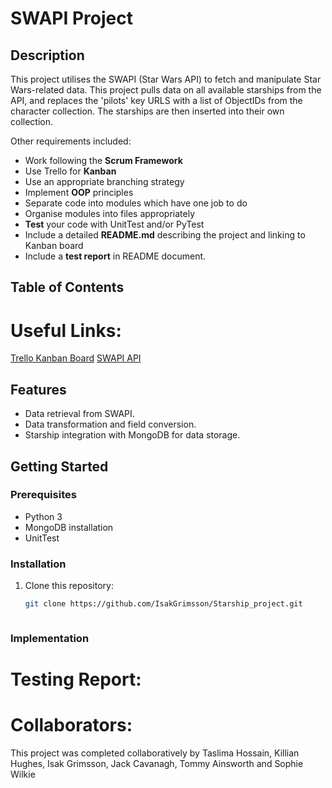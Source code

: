 
# SWAPI Project

## Description

This project utilises the SWAPI (Star Wars API) to fetch and manipulate Star Wars-related data. This project pulls data on all available starships from the API, and replaces the 'pilots' key URLS with a list of ObjectIDs from the character collection. The starships are then inserted into their own collection.

Other requirements included:

- Work following the **Scrum Framework**
- Use Trello for **Kanban**
- Use an appropriate branching strategy
- Implement **OOP** principles
- Separate code into modules which have one job to do
- Organise modules into files appropriately
- **Test** your code with UnitTest and/or PyTest
- Include a detailed **README.md** describing the project and linking to Kanban board
- Include a **test report** in README document.

## Table of Contents



# Useful Links:

[Trello Kanban Board](https://trello.com/b/0IGj6Zvj/starship-project)
[SWAPI API](https://swapi.dev/)

## Features

- Data retrieval from SWAPI.
- Data transformation and field conversion.
- Starship integration with MongoDB for data storage.

## Getting Started

### Prerequisites

- Python 3
- MongoDB installation
- UnitTest

### Installation

1. Clone this repository:

   ```bash
   git clone https://github.com/IsakGrimsson/Starship_project.git



### Implementation 


# Testing Report:


# Collaborators:

This project was completed collaboratively by Taslima Hossain, Killian Hughes, Isak Grimsson, Jack Cavanagh, Tommy Ainsworth and Sophie Wilkie

